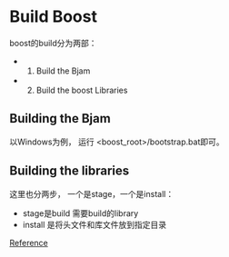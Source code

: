 # Build Boost

boost的build分为两部：
- 1. Build the Bjam
- 2. Build the boost Libraries

## Building the Bjam
以Windows为例， 运行 <boost_root>/bootstrap.bat即可。

## Building the libraries
这里也分两步， 一个是stage，一个是install：
- stage是build 需要build的library
- install 是将头文件和库文件放到指定目录


[Reference](https://www.codeproject.com/articles/11597/building-boost-libraries-for-visual-studio/)
